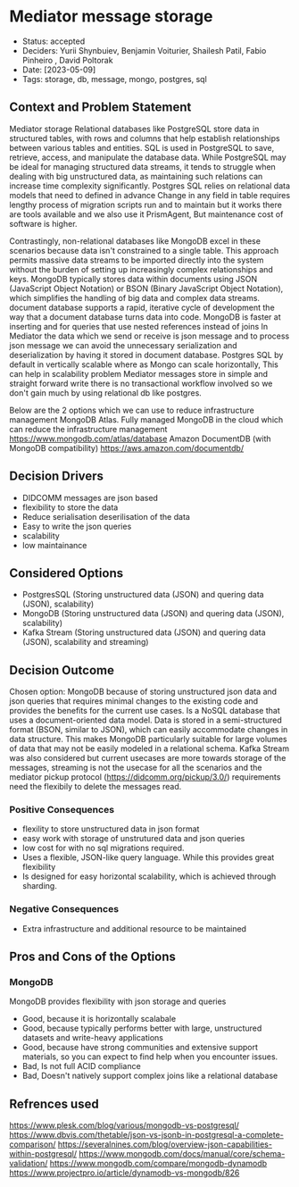 # Mediator message storage

- Status: accepted
- Deciders: Yurii Shynbuiev, Benjamin Voiturier, Shailesh Patil, Fabio Pinheiro , David Poltorak
- Date: [2023-05-09]
- Tags: storage, db, message, mongo, postgres, sql

## Context and Problem Statement
Mediator storage
Relational databases like PostgreSQL store data in structured tables, with rows and columns that help establish relationships between various tables and entities.
SQL is used in PostgreSQL to save, retrieve, access, and manipulate the database data.
While PostgreSQL may be ideal for managing structured data streams, it tends to struggle when dealing with big unstructured data, as maintaining such relations can increase time complexity significantly.
Postgres SQL relies on relational data models that need to defined in advance
Change in any field in table requires lengthy process of migration scripts run and to maintain but it works there are tools available and we also use it PrismAgent,
But maintenance cost of software is higher.

Contrastingly, non-relational databases like MongoDB excel in these scenarios because data isn't constrained to a single table.
This approach permits massive data streams to be imported directly into the system without the burden of setting up increasingly complex relationships and keys.
MongoDB typically stores data within documents using JSON (JavaScript Object Notation) or BSON (Binary JavaScript Object Notation), which simplifies the handling of big data and complex data streams.
document database supports a rapid, iterative cycle of development the way that a document database turns data into code.
MongoDB is faster at inserting and for queries that use nested references instead of joins
In Mediator the data which we send or receive is json message and to process json message we can avoid the unnecessary serialization and deserialization by having it stored in document database.
Postgres SQL by default in vertically scalable where as Mongo can scale horizontally, This can help in scalability problem
Mediator messages store in simple and straight forward write there is no transactional workflow involved so we don't gain much by using relational db like postgres.

Below are the 2 options which we can use to reduce infrastructure management
MongoDB Atlas. Fully managed MongoDB in the cloud which can reduce the infrastructure management <https://www.mongodb.com/atlas/database>
Amazon DocumentDB (with MongoDB compatibility)  <https://aws.amazon.com/documentdb/>

## Decision Drivers
- DIDCOMM messages are json based
- flexibility to store the data
- Reduce serialisation deserilisation of the data
- Easy to write the json queries
- scalability
- low maintainance

## Considered Options
- PostgresSQL (Storing unstructured data (JSON) and quering data (JSON), scalability)
- MongoDB (Storing unstructured data (JSON) and quering data (JSON), scalability)
- Kafka Stream (Storing unstructured data (JSON) and quering data (JSON), scalability and streaming)

## Decision Outcome

Chosen option: MongoDB because of storing unstructured json data and json queries that requires minimal changes to the existing code and provides the benefits for the current use cases.
Is a NoSQL database that uses a document-oriented data model. Data is stored in a semi-structured format (BSON, similar to JSON), which can easily accommodate changes in data structure. This makes MongoDB particularly suitable for large volumes of data that may not be easily modeled in a relational schema.
Kafka Stream was also considered but current usecases are more towards storage of the messages, streaming is not the usecase for all the scenarios and the  mediator pickup protocol (<https://didcomm.org/pickup/3.0/>) requirements need the flexibily to delete the messages read.

### Positive Consequences

- flexility to store unstructured data in json format
- easy work with storage of unstrutured data and json queries
- low cost for with no sql migrations required.
- Uses a flexible, JSON-like query language. While this provides great flexibility
- Is designed for easy horizontal scalability, which is achieved through sharding.

### Negative Consequences

- Extra infrastructure and additional resource to be maintained  

## Pros and Cons of the Options

### MongoDB

MongoDB provides flexibility with json storage and queries

- Good, because it is horizontally scalabale
- Good, because typically performs better with large, unstructured datasets and write-heavy applications
- Good, because have strong communities and extensive support materials, so you can expect to find help when you encounter issues.
- Bad, Is not full ACID compliance
- Bad, Doesn't natively support complex joins like a relational database


## Refrences used
<https://www.plesk.com/blog/various/mongodb-vs-postgresql/>
<https://www.dbvis.com/thetable/json-vs-jsonb-in-postgresql-a-complete-comparison/>
<https://severalnines.com/blog/overview-json-capabilities-within-postgresql/>
<https://www.mongodb.com/docs/manual/core/schema-validation/>
<https://www.mongodb.com/compare/mongodb-dynamodb>
<https://www.projectpro.io/article/dynamodb-vs-mongodb/826>


